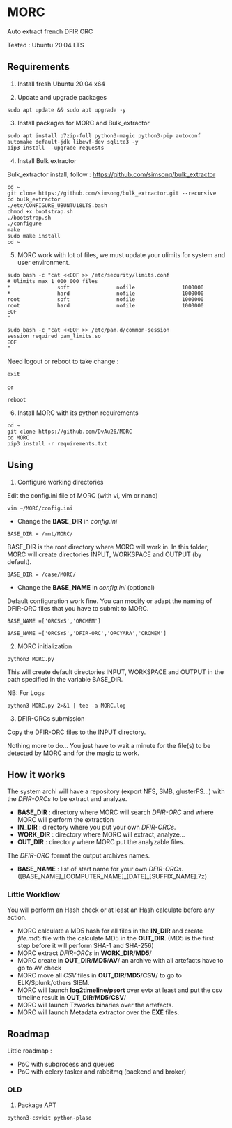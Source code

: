 # MORC

Auto extract french DFIR ORC

Tested : Ubuntu 20.04 LTS

## Requirements

1. Install fresh Ubuntu 20.04 x64

2. Update and upgrade packages

```
sudo apt update && sudo apt upgrade -y
```

3. Install packages for MORC and Bulk_extractor

```
sudo apt install p7zip-full python3-magic python3-pip autoconf automake default-jdk libewf-dev sqlite3 -y
pip3 install --upgrade requests
```

4. Install Bulk extractor

Bulk_extractor install, follow : https://github.com/simsong/bulk_extractor

```
cd ~
git clone https://github.com/simsong/bulk_extractor.git --recursive
cd bulk_extractor
./etc/CONFIGURE_UBUNTU18LTS.bash
chmod +x bootstrap.sh
./bootstrap.sh
./configure
make
sudo make install
cd ~
```

5. MORC work with lot of files, we must update your ulimits for system and user environment.

```
sudo bash -c "cat <<EOF >> /etc/security/limits.conf
# Ulimits max 1 000 000 files
*               soft               nofile               1000000
*               hard               nofile               1000000
root            soft               nofile               1000000
root            hard               nofile               1000000
EOF
"

sudo bash -c "cat <<EOF >> /etc/pam.d/common-session
session required pam_limits.so
EOF
"
```
Need logout or reboot to take change :


`exit`

or

`reboot`

6. Install MORC with its python requirements

```
cd ~
git clone https://github.com/DvAu26/MORC
cd MORC
pip3 install -r requirements.txt
```

## Using

1. Configure working directories

Edit the config.ini file of MORC (with vi, vim or nano)

```
vim ~/MORC/config.ini
```

- Change the __BASE_DIR__ in _config.ini_

`BASE_DIR = /mnt/MORC/`

BASE_DIR is the root directory where MORC will work in.
In this folder, MORC will create directories INPUT, WORKSPACE and OUTPUT (by default).

```
BASE_DIR = /case/MORC/
```

- Change the __BASE_NAME__ in _config.ini_ (optional)

Default configuration work fine.
You can modify or adapt the naming of DFIR-ORC files that you have to submit to MORC.

`BASE_NAME =['ORCSYS','ORCMEM']`

```
BASE_NAME =['ORCSYS','DFIR-ORC','ORCYARA','ORCMEM']
```

2. MORC initialization

```
python3 MORC.py
```

This will create default directories INPUT, WORKSPACE and OUTPUT in the path specified in the variable BASE_DIR. 

NB: For Logs

```
python3 MORC.py 2>&1 | tee -a MORC.log
```

3. DFIR-ORCs submission

Copy the DFIR-ORC files to the INPUT directory.

Nothing more to do...
You just have to wait a minute for the file(s) to be detected by MORC 
and for the magic to work.

## How it works

The system archi will have a repository (export NFS, SMB, glusterFS...) with the _DFIR-ORCs_ to be extract and analyze.

- __BASE_DIR__ : directory where MORC will search _DFIR-ORC_ and where MORC will perform the extraction
- __IN_DIR__ : directory where you put your own _DFIR-ORCs_.
- __WORK_DIR__ : directory where MORC will extract, analyze...
- __OUT_DIR__ : directory where MORC put the analyzable files.

The _DFIR-ORC_ format the output archives names.
- __BASE_NAME__ : list of start name for your own _DFIR-ORCs_. ([BASE_NAME]\_[COMPUTER_NAME]\_[DATE]\_[SUFFIX_NAME].7z)

### Little Workflow

You will perform an Hash check or at least an Hash calculate before any action.

- MORC calculate a MD5 hash for all files in the __IN_DIR__ and create _file.md5_ file with the calculate MD5 in the __OUT_DIR__.
(MD5 is the first step before it will perform SHA-1 and SHA-256)
- MORC extract _DFIR-ORCs_ in __WORK_DIR__/__MD5__/
- MORC create in __OUT_DIR__/__MD5__/__AV__/ an archive with all artefacts have to go to AV check
- MORC move all _CSV_ files in __OUT_DIR__/__MD5__/__CSV__/ to go to ELK/Splunk/others SIEM.
- MORC will launch __log2timeline/psort__ over evtx at least and put the csv timeline result in __OUT_DIR__/__MD5__/__CSV__/
- MORC will launch Tzworks binaries over the artefacts.
- MORC will launch Metadata extractor over the __EXE__ files.


## Roadmap

Little roadmap :

- PoC with subprocess and queues
- PoC with celery tasker and rabbitmq (backend and broker)

### OLD

1. Package APT

```
python3-csvkit python-plaso
```
